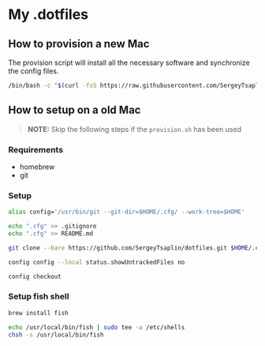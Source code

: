 # My .dotfiles

## How to provision a new Mac

The provision script will install all the necessary software and synchronize the config files.

```bash
/bin/bash -c "$(curl -fsS https://raw.githubusercontent.com/SergeyTsaplin/dotfiles/refs/heads/main/provision.sh)"
```

## How to setup on a old Mac

> **NOTE:** Skip the following steps if the `provision.sh` has been used 

### Requirements

* homebrew
* git

### Setup

```bash
alias config='/usr/bin/git --git-dir=$HOME/.cfg/ --work-tree=$HOME'
```

```bash
echo ".cfg" >> .gitignore
echo ".cfg" >> README.md
```

```bash
git clone --bare https://github.com/SergeyTsaplin/dotfiles.git $HOME/.cfg
```

```bash
config config --local status.showUntrackedFiles no
```

```bash
config checkout
```

### Setup fish shell

```bash
brew install fish
```

```bash
echo /usr/local/bin/fish | sudo tee -a /etc/shells
chsh -s /usr/local/bin/fish
```
